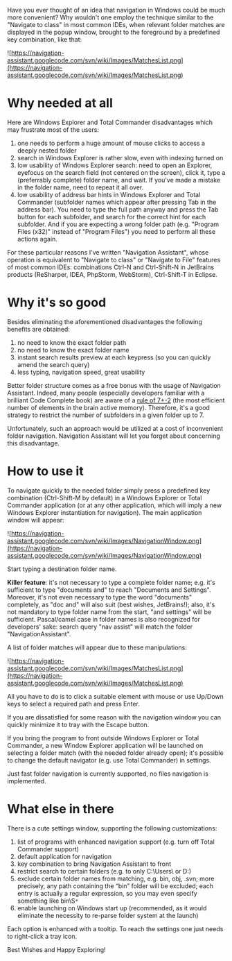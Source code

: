 Have you ever thought of an idea that navigation in Windows could be much more convenient? Why wouldn't one employ the technique similar to the "Navigate to class" in most common IDEs, when relevant folder matches are displayed in the popup window, brought to the foreground by a predefined key combination, like that:

![https://navigation-assistant.googlecode.com/svn/wiki/Images/MatchesList.png](https://navigation-assistant.googlecode.com/svn/wiki/Images/MatchesList.png)

# Why needed at all #
Here are Windows Explorer and Total Commander disadvantages which may frustrate most of the users:

  1. one needs to perform a huge amount of mouse clicks to access a deeply nested folder
  1. search in Windows Explorer is rather slow, even with indexing turned on
  1. low usability of Windows Explorer search: need to open an Explorer, eyefocus on the search field (not centered on the screen), click it, type a (preferrably complete) folder name, and wait. If you've made a mistake in the folder name, need to repeat it all over.
  1. low usability of address bar hints in Windows Explorer and Total Commander (subfolder names which appear after pressing Tab in the address bar). You need to type the full path anyway and press the Tab button for each subfolder, and search for the correct hint for each subfolder. And if you are expecting a wrong folder path (e.g. "Program Files (x32)" instead of "Program Files") you need to perform all these actions again.

For these particular reasons I've written "Navigation Assistant", whose operation is equivalent to "Navigate to class" or "Navigate to File" features of most common IDEs: combinations Ctrl-N and Ctrl-Shift-N in JetBrains products (ReSharper, IDEA, PhpStorm, WebStorm), Ctrl-Shift-T in Eclipse.

# Why it's so good #
Besides eliminating the aforementioned disadvantages the following benefits are obtained:
  1. no need to know the exact folder path
  1. no need to know the exact folder name
  1. instant search results preview at each keypress (so you can quickly amend the search query)
  1. less typing, navigation speed, great usability

Better folder structure comes as a free bonus with the usage of Navigation Assistant. Indeed, many people (especially developers familiar with a brilliant Code Complete book) are aware of a [rule of 7+-2](http://en.wikipedia.org/wiki/The_Magical_Number_Seven,_Plus_or_Minus_Two) (the most efficient number of elements in the brain active memory). Therefore, it's a good strategy to restrict the number of subfolders in a given folder up to 7.

Unfortunately, such an approach would be utilized at a cost of inconvenient folder navigation. Navigation Assistant will let you forget about concerning this disadvantage.

# How to use it #

To navigate quickly to the needed folder simply press a predefined key combination (Ctrl-Shift-M by default) in a Windows Explorer or Total Commander application (or at any other application, which will imply a new Windows Explorer instantiation for navigation). The main application window will appear:

![https://navigation-assistant.googlecode.com/svn/wiki/Images/NavigationWindow.png](https://navigation-assistant.googlecode.com/svn/wiki/Images/NavigationWindow.png)

Start typing a destination folder name.

**Killer feature**: it's not necessary to type a complete folder name; e.g. it's sufficient to type "documents and" to reach "Documents and Settings". Moreover, it's not even necessary to type the word "documents" completely, as "doc and" will also suit (best wishes, JetBrains!); also, it's not mandatory to type folder name from the start, "and settings" will be sufficient. Pascal/camel case in folder names is also recognized for developers' sake: search query "nav assist" will match the folder "NavigationAssistant".

A list of folder matches will appear due to these manipulations:

![https://navigation-assistant.googlecode.com/svn/wiki/Images/MatchesList.png](https://navigation-assistant.googlecode.com/svn/wiki/Images/MatchesList.png)

All you have to do is to click a suitable element with mouse or use Up/Down keys to select a required path and press Enter.

If you are dissatisfied for some reason with the navigation window you can quickly minimize it to tray with the Escape button.

If you bring the program to front outside Windows Explorer or Total Commander, a new Window Explorer application will be launched on selecting a folder match (with the needed folder already open); it's possible to change the default navigator (e.g. use Total Commander) in settings.

Just fast folder navigation is currently supported, no files navigation is implemented.

# What else in there #
There is a cute settings window, supporting the following customizations:
  1. list of programs with enhanced navigation support (e.g. turn off Total Commander support)
  1. default application for navigation
  1. key combination to bring Navigation Assistant to front
  1. restrict search to certain folders (e.g. to only C:\Users\ or D:\)
  1. exclude certain folder names from matching, e.g. bin, obj, .svn; more precisely, any path containing the “bin” folder will be excluded; each entry is actually a regular expression, so you may even specify something like bin\S`*`
  1. enable launching on Windows start up (recommended, as it would eliminate the necessity to re-parse folder system at the launch)

Each option is enhanced with a tooltip. To reach the settings one just needs to right-click a tray icon.

Best Wishes and Happy Exploring!
